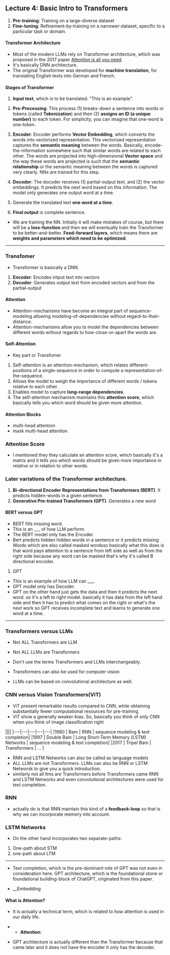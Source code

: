## Lecture 4: Basic Intro to Transformers
1. __Pre-training__: Training on a large-diverse dataset
2. __Fine-tuning__: Refinement-by-training on a narrower-dataset, specific to a particular task or domain.

#### Transformer Architecture
* Most of the modern LLMs rely on Transformer architecture, which was proposed in the 2017 paper [Attention is all you need](https://arxiv.org/abs/1706.03762).
* It's basically DNN architecture.
* The original Transformer was developed for __machine translation__, for translating English texts into German and French. 

#### Stages of Transformer
1. __Input text__, which is to be translated. "This is an example".

2. __Pre-Processing__: This process (1) breaks-down a sentence into words or tokens (called __Tokenization__) and then (2) __assigns an ID (a unique number)__ to each token. For simplicity, you can imagine that one-word is one-token.

3. __Encoder__: Encoder performs __Vector Embedding__, which converts the words into vectorized representation. This vectorized representation captures the __semantic meaning__ between the words. Basically, encode-the-information somewhere such that similar words are related to each other. The words are projected into high-dimensional __Vector space__ and the way these words are projected is such that the __semantic relationship__ or the semantic meaning between the words is captured very clearly. NNs are trained for this step.

4. __Decoder__: The docoder receives (1) partial-output text, and (2) the vector embeddings. It predicts the next word based on this information. The model only generates one output word at a time.

6. Generate the translated text __one word at a time__.

7. __Final output__ is complete sentence.

* We are training the NN. Initially it will make mistakes of course, but there will be a __loss-function__ and then we will eventually train the Transformer to be better-and-better. __Feed-forward layers__, which means there are __weights and parameters which need to be optimized__.

***

### Transfomer
* Transformer is basically a DNN.
1. __Encoder__: Encodes intput text into vectors
2. __Decoder__: Generates output text from encoded vectors and from the partial-output


#### Attention
* Attention-mechanisms have become an integral part of sequence-modeling allowing modeling-of-dependencies without regard-to-their-distance.
* Attention-mechanisms allow you to model the dependencies between different words without regards to how-close-or-apart the words are.

#### Self-Attention
* Key part or Transfomer
1. Self-attention is an attention-mechanism, which relates different-positions of a single-sequence in order to compute a representation-of-the-sequence.
2. Allows the model to weigh the importance of different words / tokens relative to each other.
3. Enables model to capture __long-range dependencies__.
4. The self-attention mechanism maintains this __attention score__, which basically tells you which word should be given more attention.
  
#### Attention Blocks
* multi-head attention
* mask multi-head attention
  
### Attention Score
* I mentioned they they calculate an attention score, which basically it's a matrix and it tells you which words should be given more importance in relative or in relation to other words.

### Later variations of the Transformer architecture.
1. __Bi-directional Encoder Representations from Transformers (BERT)__. It predicts hidden-words in a given sentence.
2. __Generative Pre-trained Transformers (GPT)__. Generates a new word

#### BERT versus GPT
* BERT fills missing word.
* This is an ___ of how LLM perform.
* The BERT model only has the Encoder.
* Bert predicts hidden hidden words in a sentence or it predicts missing Words which are also called masked wordsso basically what this does is that word pays attention to a sentence from left side as well as from the right side because any word can be masked that's why it's called B directional encoder.


1. GPT
* This is an example of how LLM can ___.
* GPT model only has Decoder.
* GPT on the other hand just gets the data and then it predicts the next word. so it's a left to right model. basically it has data from the left hand side and then it has to predict what comes on the right or what's the next work so GPT receives incomplete text and learns to generate one word at a time.

***

### Transformers versus LLMs 
* Not ALL Transformers are LLM
* Not ALL LLMs are Transformers
* Don't use the terms Transformers and LLMs interchangeably.

* Transformers can also be used for computer vision
* LLMs can be based on convolutional architecture as well.

### CNN versus Vision Transformers(ViT)
* ViT present remarkable results compared to CNN, while obtaining substantially fewer computational resources for pre-training.
*  ViT show a generally weaker-bias. So, basically you think of only CNN when you think of image classification right

||||
|---|---|---|---|---|
|1980 | Bam        | RNN | sequence modeling & text completion| 
|1997 | Double Bam | Long Short-Term Memory (LSTM) Networks | sequence modeling & text completion| 
|2017 | Tripel Bam | Transformers | ... |

* RNN and LSTM Networks can also be called as language models
* ALL LLMs are not Transformers. LLMs can also be RNN or LSTM Networsk to give you a quick introduction.
* similarly not all llms are Transformers before Transformers came RNN and LSTM Networks and even convolutional architectures were used for text completion.

### RNN
* actually do is that RNN maintain this kind of a __feedback-loop__ so that is why we can incorporate memory into account.

### LSTM Networks
* On the other hand incorporates two separate-paths:
1. One-path about STM
2. one-path about LTM

***

*  Text completion, which is the pre-dominant role of GPT was not even in consideration here. GPT architecture, which is the foundational stone or foundational building-block of ChatGPT, originated from this paper.

* __Embedding

#### What is Attention?
* It is actually a technical term, which is related to how attention is used in our daily life.

* * __Attention__:  

* GPT architecture is actually different than the Transformer because that came later and it does not have the encoder it only has the decoder.
